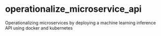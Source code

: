 # operationalize_microservice_api
Operationalizing microservices by deploying a machine learning inference API using docker and kubernetes

